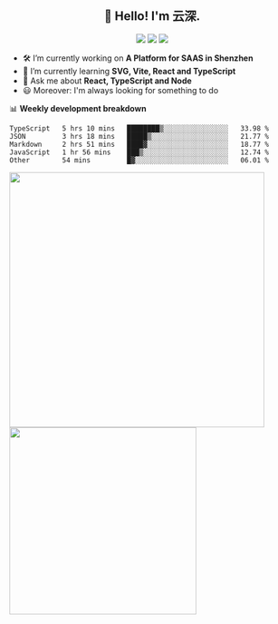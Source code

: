 <h2 align="center">👋 Hello! I'm 云深.</h2>

<div align="center"><a href="https://github.com/yunsii/yunsii"><img src="https://komarev.com/ghpvc/?username=yunsii&color=08979c" /></a> <a href="https://stackoverflow.com/users/8335317"><img src="https://img.shields.io/badge/Stack_Overflow-FE7A16?logo=stack-overflow&logoColor=white" /></a> <a href="https://juejin.cn/user/2752832849055864"><img src="https://img.shields.io/badge/@-%E6%8E%98%E9%87%91-3e80f7.svg" /></a></div>

- 🛠 I’m currently working on **A Platform for SAAS in Shenzhen**
- 🚀 I’m currently learning **SVG, Vite, React and TypeScript**
- 💬 Ask me about **React, TypeScript and Node**
- 😃 Moreover: I'm always looking for something to do

📊 **Weekly development breakdown**

<!--START_SECTION:waka-->

```text
TypeScript   5 hrs 10 mins   ████████▒░░░░░░░░░░░░░░░░   33.98 %
JSON         3 hrs 18 mins   █████▒░░░░░░░░░░░░░░░░░░░   21.77 %
Markdown     2 hrs 51 mins   ████▓░░░░░░░░░░░░░░░░░░░░   18.77 %
JavaScript   1 hr 56 mins    ███▒░░░░░░░░░░░░░░░░░░░░░   12.74 %
Other        54 mins         █▓░░░░░░░░░░░░░░░░░░░░░░░   06.01 %
```

<!--END_SECTION:waka-->

<p>
<img align="left" width="450" src="https://github-readme-stats.vercel.app/api?username=yunsii&custom_title=Yuns's Github Stats&theme=graywhite&hide_border=true&disable_animations=true"/> <img align="left" width="330" src="https://github-readme-stats.vercel.app/api/top-langs/?username=yunsii&layout=compact&theme=graywhite&hide_border=true"/>
</p>
